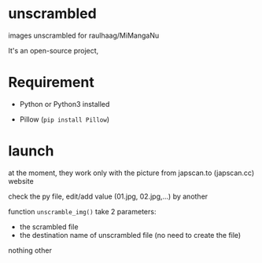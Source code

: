 # unscrambled
images unscrambled for raulhaag/MiMangaNu

It's an open-source project,

# Requirement
- Python or Python3 installed

- Pillow (`pip install Pillow`)



# launch
at the moment, they work only with the picture from japscan.to (japscan.cc) website

check the py file, edit/add value (01.jpg, 02.jpg,...) by another


function `unscramble_img()` take 2 parameters:
 - the scrambled file
 - the destination name of unscrambled file (no need to create the file)

nothing other
